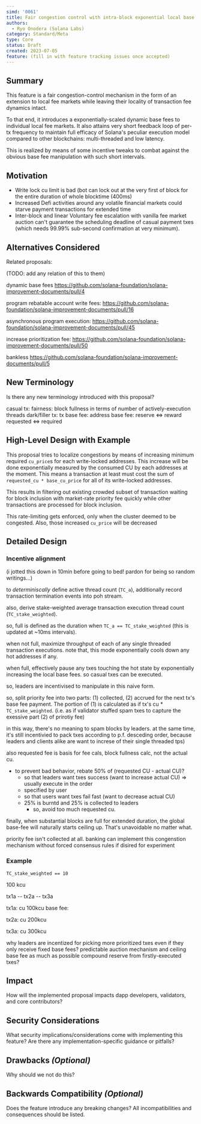 ```yaml
---
simd: '0061'
title: Fair congestion control with intra-block exponential local base fee
authors:
  - Ryo Onodera (Solana Labs)
category: Standard/Meta
type: Core
status: Draft
created: 2023-07-05
feature: (fill in with feature tracking issues once accepted)
---
```


## Summary

This feature is a fair congestion-control mechanism in the form of an extension
to local fee markets while leaving their locality of transaction fee dynamics
intact.

To that end, it introduces a exponentially-scaled dynamic base fees to
individual local fee markets. It also attains very short feedback loop of
per-tx frequency to maintain full efficacy of Solana's peculiar execution
model compared to other blockchains: multi-threaded and low latency.

This is realized by means of some incentive tweaks to combat against the
obvious base fee manipulation with such short intervals.

## Motivation

- Write lock cu limit is bad (bot can lock out at the very first of block for
  the entire duration of whole blocktime (400ms)
- Increased Defi activities around any volatile financial markets could starve
  payment transactions for extended time
- Inter-block and linear Voluntary fee escalation with vanilla fee market
  auction can't guarantee the scheduling deadline of casual payment txes (which
  needs 99.99% sub-second confirmation at very minimum).

## Alternatives Considered

Related proposals:

(TODO: add any relation of this to them)

dynamic base fees
https://github.com/solana-foundation/solana-improvement-documents/pull/4

program rebatable account write fees:
https://github.com/solana-foundation/solana-improvement-documents/pull/16

asynchronous program execution:
https://github.com/solana-foundation/solana-improvement-documents/pull/45

increase prioritization fee:
https://github.com/solana-foundation/solana-improvement-documents/pull/50

bankless
https://github.com/solana-foundation/solana-improvement-documents/pull/5

## New Terminology

Is there any new terminology introduced with this proposal?

casual tx:
fairness:
block fullness in terms of number of actively-execution threads
dark/filler tx: 
tx base fee:
address base fee:
reserve <=> reward
requested <=> required

## High-Level Design with Example

This proposal tries to localize congestions by means of increasing minimum
required `cu_price`s for each write-locked addresses. This increase will be
done exponentially measured by the consumed CU by each addresses at the moment.
This means a transaction at least must cost the sum of `requested_cu *
base_cu_price` for all of its write-locked addresses.

This results in filtering out existing crowded subset of transaction waiting
for block inclusion with market-rate priority fee quickly while other
transactions are processed for block inclusion.

This rate-limiting gets enforced, only when the cluster deemed to
be congested. Also, those increased `cu_price` will be decreased 



## Detailed Design

### Incentive alignment







(i jotted this down in 10min before going to bed! pardon for being so random
writings...)

to *determiniscally* define active thread count (`TC_a`), additionally record
transaction termination events into poh stream.

also, derive stake-weighted average transaction execution thread count
(`TC_stake_weighted`).

so, full is defined as the duration when  `TC_a == TC_stake_weighted` (this is
updated at ~10ms intervals).

when not full, maximize throughput of each of any single threaded transaction
executions. note that, this mode exponentially cools down any hot addresses if
any.

when full, effectively pause any txes touching the hot state by exponentially
increasing the local base fees. so casual txes can be executed.

so, leaders are incentivised to manipulate in this naive form.

so, split priority fee into two parts: (1) collected, (2) accrued for the next
tx's base fee payment. The portion of (1) is calculated as if tx's cu *
`TC_stake_weighted`. (i.e. as if validator stuffed spam txes to capture the
exessive part (2) of prirotiy fee)

in this way, there's no meaning to spam blocks by leaders. at the same time,
it's still incentivied to pack txes according to p.f. desceding order, because
leaders and clients alike are want to increse of their single threaded tps)

also requested fee is basis for fee cals, block fullness calc, not the actual
cu.
- to prevent bad behavior, rebate 50% of (requested CU - actual CU)?
  - so that leaders want txes success (want to increase actual CU) => usually
    execute in the order
  - specified by user
  - so that users want txes fail fast (want to decrease actual CU)
  - 25% is burntd and 25% is collected to leaders
    - so, avoid too much requested cu.

finally, when substantial blocks are full for extended duration, the global base-fee
will naturally starts ceiling up. That's unavoidable no matter what.

priority fee isn't collected at all.
banking can implement this congenstion mechanism without forced consensus rules if disired for experiment

### Example

`TC_stake_weighted == 10` 

100 kcu

tx1a -- tx2a -- tx3a

tx1a:
  cu 100kcu
  base fee: 

tx2a:
  cu 200kcu

tx3a:
  cu 300kcu

why leaders are incentized for picking more prioritized txes even if they only receive fixed base fees?
  predictable auction mechanism and ceiling base fee as much as possible
  compound reserve from firstly-executed txes?


## Impact

How will the implemented proposal impacts dapp developers, validators, and core contributors?

## Security Considerations

What security implications/considerations come with implementing this feature?
Are there any implementation-specific guidance or pitfalls?

## Drawbacks *(Optional)*

Why should we not do this?

## Backwards Compatibility *(Optional)*

Does the feature introduce any breaking changes? All incompatibilities and
consequences should be listed.
